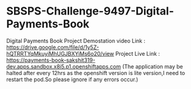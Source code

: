 # SBSPS-Challenge-9497-Digital-Payments-Book
Digital Payments Book
Project Demostation video Link : https://drive.google.com/file/d/1y5Z-hQTRRTYqMkuyiMhUGJBXYiMs6o20/view
Project Live Link : https://payments-book-sakshit319-dev.apps.sandbox.x8i5.p1.openshiftapps.com
(The application may be halted after every 12hrs as the openshift version is lite version,I need to restart the pod.So please ignore if any errors occur.)
